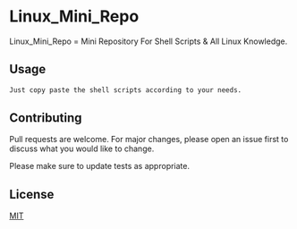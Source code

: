 # Linux_Mini_Repo

Linux_Mini_Repo = Mini Repository For Shell Scripts & All Linux Knowledge.

## Usage

```bash
Just copy paste the shell scripts according to your needs.
```

## Contributing
Pull requests are welcome. For major changes, please open an issue first to discuss what you would like to change.

Please make sure to update tests as appropriate.

## License
[MIT](https://choosealicense.com/licenses/mit/)